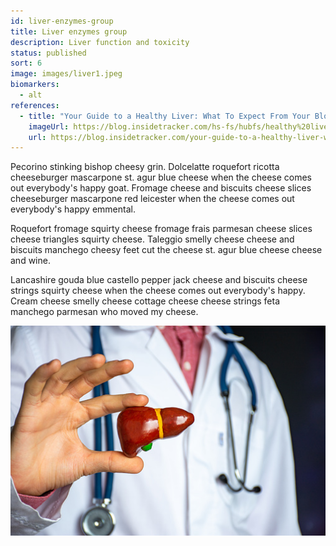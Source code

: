 ```yaml
---
id: liver-enzymes-group
title: Liver enzymes group
description: Liver function and toxicity
status: published
sort: 6
image: images/liver1.jpeg
biomarkers:
  - alt
references:
  - title: "Your Guide to a Healthy Liver: What To Expect From Your Blood Test"
    imageUrl: https://blog.insidetracker.com/hs-fs/hubfs/healthy%20liver%20blood%20test.jpg
    url: https://blog.insidetracker.com/your-guide-to-a-healthy-liver-what-to-expect-from-your
---
```


Pecorino stinking bishop cheesy grin. Dolcelatte roquefort ricotta cheeseburger mascarpone st. agur blue cheese when the cheese comes out everybody's happy goat. Fromage cheese and biscuits cheese slices cheeseburger mascarpone red leicester when the cheese comes out everybody's happy emmental. 

Roquefort fromage squirty cheese fromage frais parmesan cheese slices cheese triangles squirty cheese. Taleggio smelly cheese cheese and biscuits manchego cheesy feet cut the cheese st. agur blue cheese cheese and wine. 

Lancashire gouda blue castello pepper jack cheese and biscuits cheese strings squirty cheese when the cheese comes out everybody's happy. Cream cheese smelly cheese cottage cheese cheese strings feta manchego parmesan who moved my cheese. 

![Iron](images/liver2.jpeg)

